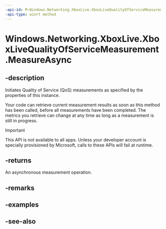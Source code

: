 ```yaml
---
-api-id: M:Windows.Networking.XboxLive.XboxLiveQualityOfServiceMeasurement.MeasureAsync
-api-type: winrt method
---
```


<!-- Method syntax
public Windows.Foundation.IAsyncAction MeasureAsync()
-->

# Windows.Networking.XboxLive.XboxLiveQualityOfServiceMeasurement.MeasureAsync

## -description

Initiates Quality of Service (QoS) measurements as specified by the properties of this instance. 

Your code can retrieve current measurement results as soon as this method has been called, before all measurements have been completed. The metrics you retrieve can change at any time as long as a measurement is still in progress.

> [!IMPORTANT]
> This API is not available to all apps. Unless your developer account is specially provisioned by Microsoft, calls to these APIs will fail at runtime.

## -returns

An asynchronous measurement operation.

## -remarks

## -examples

## -see-also
